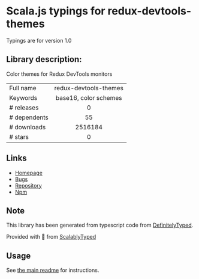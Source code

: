 
# Scala.js typings for redux-devtools-themes

Typings are for version 1.0

## Library description:
Color themes for Redux DevTools monitors

|                    |                 |
| ------------------ | :-------------: |
| Full name          | redux-devtools-themes |
| Keywords           | base16, color schemes |
| # releases         | 0 |
| # dependents       | 55 |
| # downloads        | 2516184 |
| # stars            | 0 |

## Links
- [Homepage](https://github.com/gaearon/redux-devtools-themes)
- [Bugs](https://github.com/gaearon/redux-devtools-themes/issues)
- [Repository](https://github.com/gaearon/redux-devtools-themes)
- [Npm](https://www.npmjs.com/package/redux-devtools-themes)
    


## Note
This library has been generated from typescript code from [DefinitelyTyped](https://definitelytyped.org).

Provided with :purple_heart: from [ScalablyTyped](https://github.com/oyvindberg/ScalablyTyped)

## Usage
See [the main readme](../../readme.md) for instructions.



